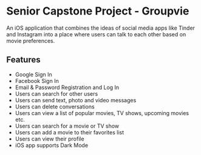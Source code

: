 # Senior Capstone Project - Groupvie
An iOS application that combines the ideas of social media apps like Tinder and Instagram into a place where users can talk to each other based on movie preferences.  

## Features 
- Google Sign In
- Facebook Sign In
- Email & Password Registration and Log In
- Users can search for other users
- Users can send text, photo and video messages
- Users can delete conversations
- Users can view a list of popular movies, TV shows, upcoming movies etc.
- Users can search for a movie or TV show
- Users can add a movie to their favorites list
- Users can view their profile 
- iOS app supports Dark Mode
